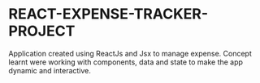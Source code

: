 # REACT-EXPENSE-TRACKER-PROJECT
 Application created using ReactJs and Jsx to manage expense. Concept learnt were working with components, data and state to make the app dynamic and interactive.
